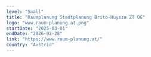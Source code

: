```yaml
---
level: "Small"
title: "Raumplanung Stadtplanung Brito-Huysza ZT OG"
logo: "www.raum-planung.at.png"
startDate: "2025-03-01"
endDate: "2026-02-28"
link: "https://www.raum-planung.at/"
country: "Austria"
---
```

